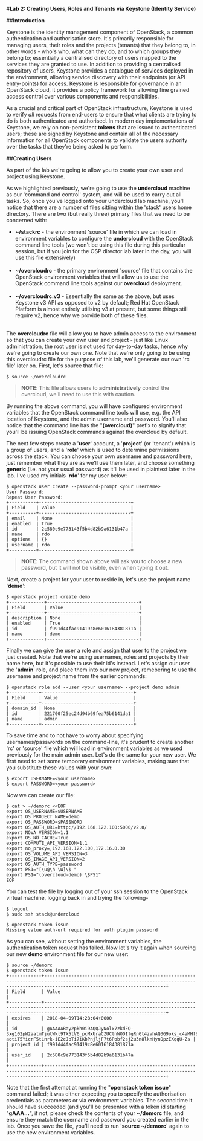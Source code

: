#**Lab 2: Creating Users, Roles and Tenants via Keystone (Identity Service)**

##**Introduction**

Keystone is the identity management component of OpenStack, a common authentication and authorisation store. It's primarily responsible for managing users, their roles and the projects (tenants) that they belong to, in other words - who's who, what can they do, and to which groups they belong to; essentially a centralised directory of users mapped to the services they are granted to use. In addition to providing a centralised repository of users, Keystone provides a catalogue of services deployed in the environment, allowing service discovery with their endpoints (or API entry-points) for access. Keystone is responsible for governance in an OpenStack cloud, it provides a policy framework for allowing fine grained access control over various components and responsibilities.

As a crucial and critical part of OpenStack infrastructure, Keystone is used to verify *all* requests from end-users to ensure that what clients are trying to do is both authenticated and authorised. In modern day implementations of Keystone, we rely on non-persistent **tokens** that are issued to authenticated users; these are signed by Keystone and contain all of the necessary information for all OpenStack components to validate the users authority over the tasks that they're being asked to perform.


##**Creating Users**

As part of the lab we're going to allow you to create your own user and project using Keystone.

As we highlighted previously, we're going to use the **undercloud** machine as our 'command and control' system, and will be used to carry out all tasks. So, once you've logged onto your undercloud lab machine, you'll notice that there are a number of files sitting within the 'stack' users home directory. There are two (but really three) primary files that we need to be concerned with:

* **~/stackrc** - the environment 'source' file in which we can load in environment variables to configure the **undercloud** with the OpenStack command line tools (we won't be using this file during this particular session, but if you join for the OSP director lab later in the day, you will use this file extensively)<br><br>
* **~/overcloudrc** - the primary environment 'source' file that contains the OpenStack environment variables that will allow us to use the OpenStack command line tools against our **overcloud** deployment.<br><br>
* **~/overcloudrc.v3** - Essentially the same as the above, but uses Keystone v3 API as opposed to v2 by default; Red Hat OpenStack Platform is almost entirely utilising v3 at present, but some things still require v2, hence why we provide both of these files.<br><br>

The **overcloudrc** file will allow you to have admin access to the environment so that you can create your own user and project - just like Linux administration, the root user is not used for day-to-day tasks, hence why we're going to create our own one. Note that we're only going to be using this overcloudrc file for the purpose of this lab, we'll generate our own 'rc file' later on. First, let's source that file:

	$ source ~/overcloudrc
	
> **NOTE**: This file allows users to **administratively** control the overcloud, we'll need to use this with caution.
	
By running the above command, you will have configured environment variables that the OpenStack command line tools will use, e.g. the API location of Keystone, and the admin username and password. You'll also notice that the command line has the "**(overcloud)**" prefix to signify that you'll be issuing OpenStack commands against the overcloud by default.

The next few steps create a '**user**' account, a '**project**' (or 'tenant') which is a group of users, and a '**role**' which is used to determine permissions across the stack. You can choose your own username and password here, just remember what they are as we'll use them later, and choose something **generic** (i.e. not your usual password) as it'll be used in plaintext later in the lab. I've used my initials '**rdo**' for my user below:

	$ openstack user create --password-prompt <your username>
	User Password:
	Repeat User Password:
	+----------+----------------------------------+
	| Field    | Value                            |
	+----------+----------------------------------+
	| email    | None                             |
	| enabled  | True                             |
	| id       | 2c580c9e773143f5b4d82b9a6131b47a |
	| name     | rdo                              |
	| options  | {}                               |
	| username | rdo                              |
	+----------+----------------------------------+

> **NOTE**: The command shown above will ask you to choose a new password, but it will not be visible, even when typing it out.

Next, create a project for your user to reside in, let's use the project name '**demo**':

	$ openstack project create demo
	+-------------+----------------------------------+
	| Field       | Value                            |
	+-------------+----------------------------------+
	| description | None                             |
	| enabled     | True                             |
	| id          | f991d44fac91419c8e6016184381871a |
	| name        | demo                             |
	+-------------+----------------------------------+

Finally we can give the user a role and assign that user to the project we just created. Note that we're using usernames, roles and projects by their name here, but it's possible to use their id's instead. Let's assign our user the '**admin**' role, and place them into our new project, remebering to use the username and project name from the earlier commands:

	$ openstack role add --user <your username> --project demo admin
	+-----------+----------------------------------+
	| Field     | Value                            |
	+-----------+----------------------------------+
	| domain_id | None                             |
	| id        | 221700f25ec24d94b69fea75b6141da1 |
	| name      | admin                            |
	+-----------+----------------------------------+

To save time and to not have to worry about specifying usernames/passwords on the command-line, it's prudent to create another 'rc' or 'source' file which will load in environment variables as we used previously for the main admin user. Let's do the same for your new user. We first need to set some temporary environment variables, making sure that you substitute these values with your own:

	$ export USERNAME=<your username>
	$ export PASSWORD=<your password>
	
Now we can create our file:

	$ cat > ~/demorc <<EOF
	export OS_USERNAME=$USERNAME
	export OS_PROJECT_NAME=demo
	export OS_PASSWORD=$PASSWORD
	export OS_AUTH_URL=http://192.168.122.100:5000/v2.0/
	export NOVA_VERSION=1.1
	export OS_NO_CACHE=True
	export COMPUTE_API_VERSION=1.1
	export no_proxy=,192.168.122.100,172.16.0.30
	export OS_VOLUME_API_VERSION=3
	export OS_IMAGE_API_VERSION=2
	export OS_AUTH_TYPE=password
	export PS1="[\u@\h \W]\$ "
	export PS1="(overcloud-demo) \$PS1"
	EOF

You can test the file by logging out of your ssh session to the OpenStack virtual machine, logging back in and trying the following-

	$ logout
	$ sudo ssh stack@undercloud

	$ openstack token issue
	Missing value auth-url required for auth plugin password
	
As you can see, without setting the environment variables, the authentication token request has failed. Now let's try it again when sourcing our new **demo** environment file for our new user:

	$ source ~/demorc
	$ openstack token issue
	+------------+-----------------------------------------------------------------------------------------------------------------------------------------------------------------------------------------+
	| Field      | Value                                                                                                                                                                                   |
	+------------+-----------------------------------------------------------------------------------------------------------------------------------------------------------------------------------------+
	| expires    | 2018-04-09T14:28:04+0000                                                                                                                                                                |
	| id         | gAAAAABay2pkh0i9AQQJyNolx7zkdFQ-3xg102pW2aatmTjutWkl9TX5tV6_pcMxUraCZUCtnWOOIfgRnGt4zvhAQ3G9oks_c4aMHfBaXvyjSDKcj2-aotiT5YicrF5tLnrk-iE2cJbTi7iKbPnjljF7t6Pobf2sj2u3n8lknHynOpzEXqqU-Zs |
	| project_id | f991d44fac91419c8e6016184381871a                                                                                                                                                        |
	| user_id    | 2c580c9e773143f5b4d82b9a6131b47a                                                                                                                                                        |
	+------------+-----------------------------------------------------------------------------------------------------------------------------------------------------------------------------------------+

Note that the first attempt at running the "**openstack token issue**" command failed; it was either expecting you to specify the authorisation credentials as parameters or via environment variables. The second time it should have succeeded (and you'll be presented with a token id starting "**gAAA...**", if not, please check the contents of your **~/demorc** file, and ensure they match the username and password you created earlier in the lab. Once you save the file, you'll need to run '**source ~/demorc**' again to use the new environment variables.
